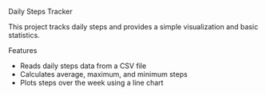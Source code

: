 Daily Steps Tracker

This project tracks daily steps and provides a simple visualization and basic statistics.

Features
- Reads daily steps data from a CSV file
- Calculates average, maximum, and minimum steps
- Plots steps over the week using a line chart



